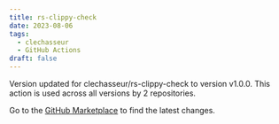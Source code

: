 ```yaml
---
title: rs-clippy-check
date: 2023-08-06
tags:
  - clechasseur
  - GitHub Actions
draft: false
---
```



Version updated for clechasseur/rs-clippy-check to version v1.0.0.
This action is used across all versions by 2 repositories.

Go to the [GitHub Marketplace](https://github.com/marketplace/actions/rs-clippy-check) to find the latest changes.
